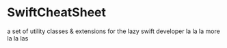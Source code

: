 # SwiftCheatSheet
a set of utility classes &amp; extensions for the lazy swift developer la la la more la la las
